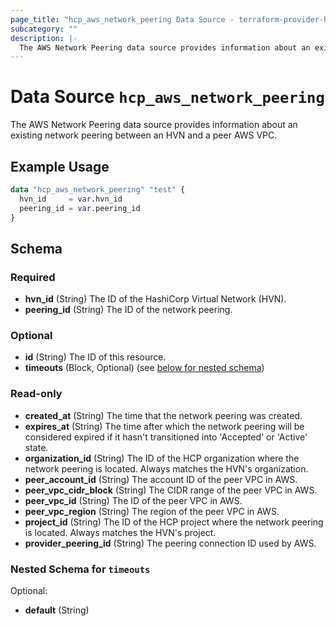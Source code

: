 ```yaml
---
page_title: "hcp_aws_network_peering Data Source - terraform-provider-hcp"
subcategory: ""
description: |-
  The AWS Network Peering data source provides information about an existing network peering between an HVN and a peer AWS VPC.
---
```


# Data Source `hcp_aws_network_peering`

The AWS Network Peering data source provides information about an existing network peering between an HVN and a peer AWS VPC.

## Example Usage

```terraform
data "hcp_aws_network_peering" "test" {
  hvn_id     = var.hvn_id
  peering_id = var.peering_id
}
```

## Schema

### Required

- **hvn_id** (String) The ID of the HashiCorp Virtual Network (HVN).
- **peering_id** (String) The ID of the network peering.

### Optional

- **id** (String) The ID of this resource.
- **timeouts** (Block, Optional) (see [below for nested schema](#nestedblock--timeouts))

### Read-only

- **created_at** (String) The time that the network peering was created.
- **expires_at** (String) The time after which the network peering will be considered expired if it hasn't transitioned into 'Accepted' or 'Active' state.
- **organization_id** (String) The ID of the HCP organization where the network peering is located. Always matches the HVN's organization.
- **peer_account_id** (String) The account ID of the peer VPC in AWS.
- **peer_vpc_cidr_block** (String) The CIDR range of the peer VPC in AWS.
- **peer_vpc_id** (String) The ID of the peer VPC in AWS.
- **peer_vpc_region** (String) The region of the peer VPC in AWS.
- **project_id** (String) The ID of the HCP project where the network peering is located. Always matches the HVN's project.
- **provider_peering_id** (String) The peering connection ID used by AWS.

<a id="nestedblock--timeouts"></a>
### Nested Schema for `timeouts`

Optional:

- **default** (String)


